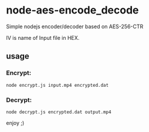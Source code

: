 # node-aes-encode_decode
Simple nodejs encoder/decoder based on AES-256-CTR

IV is name of Input file in HEX.

## usage
### Encrypt:
```node encrypt.js input.mp4 encrypted.dat```

### Decrypt:
```node decrypt.js encrypted.dat output.mp4```

enjoy ;) 
